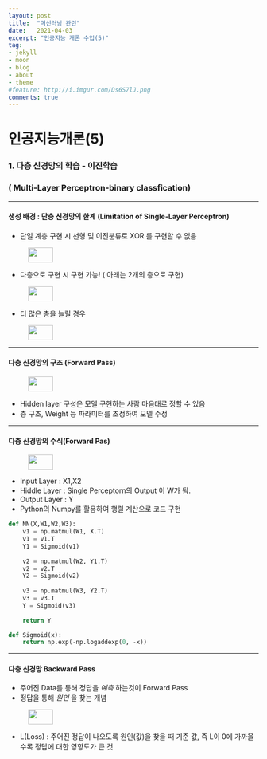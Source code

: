 ```yaml
---
layout: post
title:  "머신러닝 관련"
date:   2021-04-03
excerpt: "인공지능 개론 수업(5)"
tag:
- jekyll 
- moon
- blog
- about
- theme
#feature: http://i.imgur.com/Ds6S7lJ.png
comments: true
---
```


# 인공지능개론(5)

### 1. 다층 신경망의 학습 - 이진학습 

### ( Multi-Layer Perceptron-binary classfication)

---

#### 생성 배경 : 단층 신경망의 한계 (Limitation of Single-Layer Perceptron)

- 단일 계층 구현 시 선형 및 이진분류로 XOR 를 구현할 수 없음

<figure>
    <a href="{{ site.url }}/assets/img/AI_Class/AI_Theory/5-1.PNG"><img src="{{ site.url }}/assets/img/AI_Class/AI_Theory/5-1.PNG" width="50" height="30"></a>
</figure>

- 다층으로 구현 시 구현 가능! ( 아래는 2개의 층으로 구현)

<figure>
    <a href="{{ site.url }}/assets/img/AI_Class/AI_Theory/5-2.PNG"><img src="{{ site.url }}/assets/img/AI_Class/AI_Theory/5-2.PNG" width="50" height="30"></a>
</figure>

- 더 많은 층을 늘릴 경우

<figure>
    <a href="{{ site.url }}/assets/img/AI_Class/AI_Theory/5-3.PNG"><img src="{{ site.url }}/assets/img/AI_Class/AI_Theory/5-3.PNG" width="50" height="30"></a>
</figure>



---

#### 다층 신경망의 구조 (Forward Pass)

<figure>
    <a href="{{ site.url }}/assets/img/AI_Class/AI_Theory/5-4.PNG"><img src="{{ site.url }}/assets/img/AI_Class/AI_Theory/5-4.PNG" width="50" height="30"></a>
</figure>

- Hidden layer 구성은 모델 구현하는 사람 마음대로 정할 수 있음
- 층 구조, Weight 등 파라미터를 조정하여 모델 수정

---

#### 다층 신경망의 수식(Forward Pas)

<figure>
    <a href="{{ site.url }}/assets/img/AI_Class/AI_Theory/5-5.PNG"><img src="{{ site.url }}/assets/img/AI_Class/AI_Theory/5-5.PNG" width="50" height="30"></a>
</figure>

- Input Layer : X1,X2
- Hiddle Layer : Single Perceptorn의 Output 이 W가 됨.
- Output Layer : Y
- Python의 Numpy를 활용하여 행렬 계산으로 코드 구현

``` python
def NN(X,W1,W2,W3):
    v1 = np.matmul(W1, X.T)
    v1 = v1.T
    Y1 = Sigmoid(v1)
    
    v2 = np.matmul(W2, Y1.T)
    v2 = v2.T
    Y2 = Sigmoid(v2)
    
    v3 = np.matmul(W3, Y2.T)
    v3 = v3.T
    Y = Sigmoid(v3)
    
    return Y

def Sigmoid(x):
    return np.exp(-np.logaddexp(0, -x))
```

---

#### 다층 신경망 Backward Pass

- 주어진 Data를 통해 정답을 *예측*  하는것이 Forward Pass
- 정답을 통해 *원인* 을 찾는 개념

<figure>
    <a href="{{ site.url }}/assets/img/AI_Class/AI_Theory/5-6.PNG"><img src="{{ site.url }}/assets/img/AI_Class/AI_Theory/5-6.PNG" width="50" height="30"></a>
</figure>

- L(Loss) : 주어진 정답이 나오도록 원인(값)을 찾을 때 기준 값, 즉 L이 0에 가까울수록 정답에 대한 영향도가 큰 것